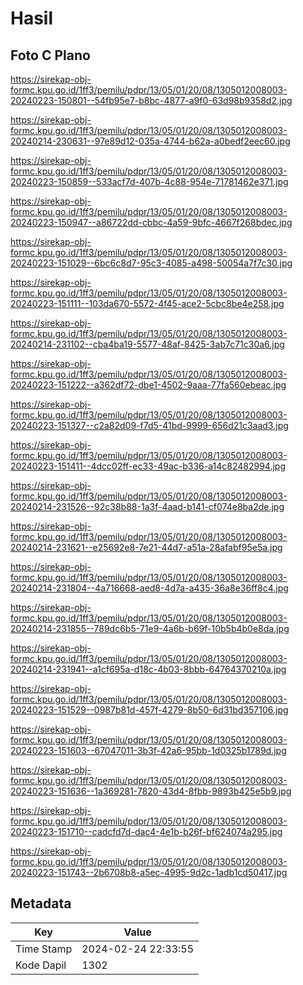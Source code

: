 # Hasil

## Foto C Plano

https://sirekap-obj-formc.kpu.go.id/1ff3/pemilu/pdpr/13/05/01/20/08/1305012008003-20240223-150801--54fb95e7-b8bc-4877-a9f0-63d98b9358d2.jpg

https://sirekap-obj-formc.kpu.go.id/1ff3/pemilu/pdpr/13/05/01/20/08/1305012008003-20240214-230631--97e89d12-035a-4744-b62a-a0bedf2eec60.jpg

https://sirekap-obj-formc.kpu.go.id/1ff3/pemilu/pdpr/13/05/01/20/08/1305012008003-20240223-150859--533acf7d-407b-4c88-954e-71781462e371.jpg

https://sirekap-obj-formc.kpu.go.id/1ff3/pemilu/pdpr/13/05/01/20/08/1305012008003-20240223-150947--a86722dd-cbbc-4a59-9bfc-4667f268bdec.jpg

https://sirekap-obj-formc.kpu.go.id/1ff3/pemilu/pdpr/13/05/01/20/08/1305012008003-20240223-151029--6bc6c8d7-95c3-4085-a498-50054a7f7c30.jpg

https://sirekap-obj-formc.kpu.go.id/1ff3/pemilu/pdpr/13/05/01/20/08/1305012008003-20240223-151111--103da670-5572-4f45-ace2-5cbc8be4e258.jpg

https://sirekap-obj-formc.kpu.go.id/1ff3/pemilu/pdpr/13/05/01/20/08/1305012008003-20240214-231102--cba4ba19-5577-48af-8425-3ab7c71c30a6.jpg

https://sirekap-obj-formc.kpu.go.id/1ff3/pemilu/pdpr/13/05/01/20/08/1305012008003-20240223-151222--a362df72-dbe1-4502-9aaa-77fa560ebeac.jpg

https://sirekap-obj-formc.kpu.go.id/1ff3/pemilu/pdpr/13/05/01/20/08/1305012008003-20240223-151327--c2a82d09-f7d5-41bd-9999-656d21c3aad3.jpg

https://sirekap-obj-formc.kpu.go.id/1ff3/pemilu/pdpr/13/05/01/20/08/1305012008003-20240223-151411--4dcc02ff-ec33-49ac-b336-a14c82482994.jpg

https://sirekap-obj-formc.kpu.go.id/1ff3/pemilu/pdpr/13/05/01/20/08/1305012008003-20240214-231526--92c38b88-1a3f-4aad-b141-cf074e8ba2de.jpg

https://sirekap-obj-formc.kpu.go.id/1ff3/pemilu/pdpr/13/05/01/20/08/1305012008003-20240214-231621--e25692e8-7e21-44d7-a51a-28afabf95e5a.jpg

https://sirekap-obj-formc.kpu.go.id/1ff3/pemilu/pdpr/13/05/01/20/08/1305012008003-20240214-231804--4a716668-aed8-4d7a-a435-36a8e36ff8c4.jpg

https://sirekap-obj-formc.kpu.go.id/1ff3/pemilu/pdpr/13/05/01/20/08/1305012008003-20240214-231855--789dc6b5-71e9-4a6b-b69f-10b5b4b0e8da.jpg

https://sirekap-obj-formc.kpu.go.id/1ff3/pemilu/pdpr/13/05/01/20/08/1305012008003-20240214-231941--a1cf695a-d18c-4b03-8bbb-64764370210a.jpg

https://sirekap-obj-formc.kpu.go.id/1ff3/pemilu/pdpr/13/05/01/20/08/1305012008003-20240223-151529--0987b81d-457f-4279-8b50-6d31bd357106.jpg

https://sirekap-obj-formc.kpu.go.id/1ff3/pemilu/pdpr/13/05/01/20/08/1305012008003-20240223-151603--67047011-3b3f-42a6-95bb-1d0325b1789d.jpg

https://sirekap-obj-formc.kpu.go.id/1ff3/pemilu/pdpr/13/05/01/20/08/1305012008003-20240223-151636--1a369281-7820-43d4-8fbb-9893b425e5b9.jpg

https://sirekap-obj-formc.kpu.go.id/1ff3/pemilu/pdpr/13/05/01/20/08/1305012008003-20240223-151710--cadcfd7d-dac4-4e1b-b26f-bf624074a295.jpg

https://sirekap-obj-formc.kpu.go.id/1ff3/pemilu/pdpr/13/05/01/20/08/1305012008003-20240223-151743--2b6708b8-a5ec-4995-9d2c-1adb1cd50417.jpg


## Metadata

| Key        | Value               |
| ---------- | ------------------- |
| Time Stamp | 2024-02-24 22:33:55 |
| Kode Dapil | 1302                |




